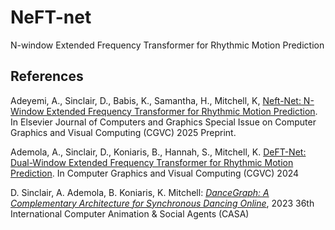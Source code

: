 # NeFT-net
N-window Extended Frequency Transformer for Rhythmic Motion Prediction


## References

Adeyemi, A., Sinclair, D., Babis, K., Samantha, H., Mitchell, K, [Neft-Net: N-Window Extended Frequency Transformer for Rhythmic Motion Prediction](http://dx.doi.org/10.2139/ssrn.5083005). In Elsevier Journal of Computers and Graphics Special Issue on Computer Graphics and Visual Computing (CGVC) 2025 Preprint.


Ademola, A., Sinclair, D., Koniaris, B., Hannah, S., Mitchell, K. [DeFT-Net: Dual-Window Extended Frequency Transformer for Rhythmic Motion Prediction](https://diglib.eg.org/server/api/core/bitstreams/c5743b51-cdb3-402e-aed8-5788f3a45760/content). In Computer Graphics and Visual Computing (CGVC) 2024


D. Sinclair, A. Ademola, B. Koniaris, K. Mitchell: _[DanceGraph: A Complementary Architecture for Synchronous Dancing Online](https://farpeek.com/DanceGraph.pdf)_, 2023 36th International Computer Animation & Social Agents (CASA) 

